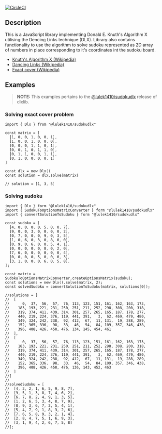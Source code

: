 [![CircleCI](https://circleci.com/gh/taylorjg/dlxlibjs.svg?style=svg)](https://circleci.com/gh/taylorjg/dlxlibjs)

## Description

This is a JavaScript library implementing Donald E. Knuth's Algorithm X utilising the Dencing Links technique (DLX). Library also contains functionality to use the algorithm to solve sudoku represented as 2D array of numbers in place corresponding to it's coordinates int the sudoku board.

- [Knuth's Algorithm X (Wikipedia)](http://en.wikipedia.org/wiki/Algorithm_X "Knuth's Algorithm X (Wikipedia)")
- [Dancing Links (Wikipedia)](http://en.wikipedia.org/wiki/Dancing_Links "Dancing Links (Wikipedia)")
- [Exact cover (Wikipedia)](http://en.wikipedia.org/wiki/Exact_cover "Exact cover (Wikipedia)")

## Examples

> **NOTE:** This examples pertains to the [@lulek1410/sudokudlx](https://www.npmjs.com/package/@lulek1410/sudokudlx) release of dlxlib.

### Solving exact cover problem

```
import { Dlx } from "@lulek1410/sudokudlx"

const matrix = [
  [1, 0, 0, 1, 0, 0, 1],
  [1, 0, 0, 1, 0, 0, 0],
  [0, 0, 0, 1, 1, 0, 1],
  [0, 0, 1, 0, 1, 1, 0],
  [0, 1, 1, 0, 0, 1, 1],
  [0, 1, 0, 0, 0, 0, 1]
]

const dlx = new Dlx()
const solution = dlx.solve(matrix)

// solution = [1, 3, 5]
```

### Solving sudoku

```
import { Dlx } form "@lulek1410/sudokudlx"
import { SudokuToOptionsMatrixConverter } form "@lulek1410/sudokudlx"
import { convertSolutionToSudoku } form "@lulek1410/sudokudlx"

const sudoku = [
  [4, 0, 0, 0, 0, 5, 0, 0, 7],
  [9, 0, 0, 3, 0, 0, 0, 0, 2],
  [0, 7, 0, 0, 0, 9, 0, 3, 5],
  [1, 0, 6, 0, 3, 0, 8, 0, 0],
  [0, 9, 0, 6, 0, 0, 5, 4, 1],
  [0, 0, 0, 0, 0, 8, 0, 2, 0],
  [7, 6, 0, 0, 0, 0, 0, 0, 4],
  [0, 0, 0, 0, 5, 0, 0, 0, 3],
  [3, 1, 0, 0, 0, 6, 0, 5, 8],
];

const matrix = SudokuToOptionsMatrixConverter.createOptionsMatrix(sudoku);
const solutions = new Dlx().solve(matrix, 2);
const solvedSudoku = convertSolutionToSudoku(matrix, solutions[0]);

//solutions = [
//  [
//      0,  37,  56,  57,  76, 113, 123, 151, 161, 162, 163, 173,
//    183, 193, 221, 231, 250, 251, 211, 252, 298, 308, 200, 318,
//    319, 374, 411, 439, 314, 301, 257, 265, 165, 187, 178, 277,
//    440, 219, 224, 376, 119, 441, 391,   3,  62, 469, 479, 480,
//    349, 324, 242, 238,  92, 412,  67,  11, 131,  19, 288, 289,
//    152, 365, 336,  98,  33,  46,  54,  84, 109, 357, 346, 438,
//    396, 408, 426, 450, 476, 134, 145, 454, 461
//  ],
//  [
//      0,  37,  56,  57,  76, 113, 123, 151, 161, 162, 163, 173,
//    183, 193, 221, 231, 250, 251, 211, 252, 298, 308, 200, 318,
//    319, 374, 411, 439, 314, 301, 257, 265, 165, 187, 178, 277,
//    440, 219, 224, 376, 119, 441, 391,   3,  62, 469, 479, 480,
//    349, 324, 242, 238,  92, 412,  67,  11, 131,  19, 288, 289,
//    152, 365, 336,  98,  33,  46,  54,  84, 109, 357, 346, 438,
//    396, 408, 426, 450, 476, 136, 143, 452, 463
//  ]
//]
//
//solvedSudoku = [
//  [4, 3, 2, 1, 6, 5, 9, 8, 7],
//  [9, 5, 1, 3, 8, 7, 4, 6, 2],
//  [6, 7, 8, 2, 4, 9, 1, 3, 5],
//  [1, 2, 6, 5, 3, 4, 8, 7, 9],
//  [8, 9, 3, 6, 7, 2, 5, 4, 1],
//  [5, 4, 7, 9, 1, 8, 3, 2, 6],
//  [7, 6, 5, 8, 9, 3, 2, 1, 4],
//  [2, 8, 4, 7, 5, 1, 6, 9, 3],
//  [3, 1, 9, 4, 2, 6, 7, 5, 8]
//];

```
